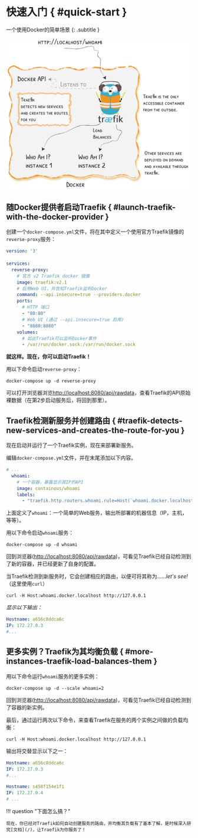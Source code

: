 # 快速入门 { #quick-start }

一个使用Docker的简单场景
{: .subtitle }

![quickstart-diagram](../assets/img/quickstart-diagram.png)

## 随Docker提供者启动Traefik { #launch-traefik-with-the-docker-provider }

创建一个`docker-compose.yml`文件，将在其中定义一个使用官方Traefik镜像的`reverse-proxy`服务：

```yaml
version: '3'

services:
  reverse-proxy:
    # 官方 v2 Traefik docker 镜像
    image: traefik:v2.1
    # 启用Web UI，并告知Traefik监听Docker
    command: --api.insecure=true --providers.docker
    ports:
      # HTTP 端口
      - "80:80"
      # Web UI (通过 --api.insecure=true 启用)
      - "8080:8080"
    volumes:
      # 如此Traefik可以监听Docker事件
      - /var/run/docker.sock:/var/run/docker.sock
```

**就这样。现在，你可以启动Traefik！**

用以下命令启动`reverse-proxy`：

```shell
docker-compose up -d reverse-proxy
```

可以打开浏览器浏览[http://localhost:8080/api/rawdata](http://localhost:8080/api/rawdata)，查看Traefik的API原始裸数据（在第2步启动服务后，将回到那里）。

## Traefik检测新服务并创建路由 { #traefik-detects-new-services-and-creates-the-route-for-you }

现在启动并运行了一个Traefik实例，现在来部署新服务。

编辑`docker-compose.yml`文件，并在末尾添加以下内容。

```yaml
# ...
  whoami:
    # 一个容器，暴露显示其IP的API
    image: containous/whoami
    labels:
      - "traefik.http.routers.whoami.rule=Host(`whoami.docker.localhost`)"
```

上面定义了`whoami`：一个简单的Web服务，输出所部署的机器信息（IP，主机，等等）。

用以下命令启动`whoami`服务：

```shell
docker-compose up -d whoami
```

回到浏览器([http://localhost:8080/api/rawdata](http://localhost:8080/api/rawdata))，可看见Traefik已经自动检测到了新的容器，并已经更新了自身的配置。

当Traefik检测到新服务时，它会创建相应的路由，以便可将其称为……_let's see!_（这里使用`curl`）

```shell
curl -H Host:whoami.docker.localhost http://127.0.0.1
```

_显示以下输出：_

```yaml
Hostname: a656c8ddca6c
IP: 172.27.0.3
#...
```

## 更多实例？Traefik为其均衡负载 { #more-instances-traefik-load-balances-them }

用以下命令运行`whoami`服务的更多实例：

```shell
docker-compose up -d --scale whoami=2
```

回到浏览器([http://localhost:8080/api/rawdata](http://localhost:8080/api/rawdata))，可看见Traefik已经自动检测到了容器的新实例。

最后，通过运行两次以下命令，来查看Traefik在服务的两个实例之间做的负载均衡：

```shell
curl -H Host:whoami.docker.localhost http://127.0.0.1
```

输出将交替显示以下之一：

```yaml
Hostname: a656c8ddca6c
IP: 172.27.0.3
#...
```

```yaml
Hostname: s458f154e1f1
IP: 172.27.0.4
# ...
```

!!! question "下面怎么搞？"

    现在，你已经对Traefik如何自动创建服务的路由，并均衡其负载有了基本了解，是时候深入研究[文档](/)，让Traefik为你服务了！
